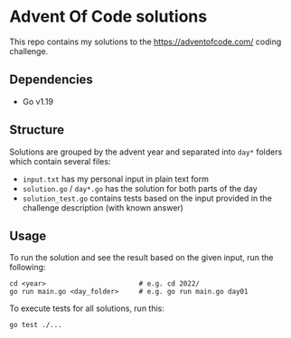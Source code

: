 # Advent Of Code solutions

This repo contains my solutions to the https://adventofcode.com/ coding challenge.

## Dependencies
- Go v1.19

## Structure
Solutions are grouped by the advent year and separated into `day*` folders which contain several files:

- `input.txt` has my personal input in plain text form
- `solution.go` / `day*.go` has the solution for both parts of the day
- `solution_test.go` contains tests based on the input provided in the challenge description (with known answer)

## Usage
To run the solution and see the result based on the given input, run the following:

```shell
cd <year>                       # e.g. cd 2022/
go run main.go <day_folder>     # e.g. go run main.go day01
```

To execute tests for all solutions, run this:
```shell
go test ./...
```